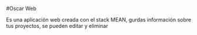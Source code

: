 #Oscar Web

Es una aplicación web creada con el stack MEAN, gurdas información sobre tus proyectos, se pueden editar y eliminar 
